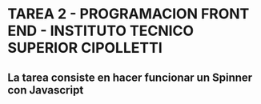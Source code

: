 # TAREA 2 - PROGRAMACION FRONT END - INSTITUTO TECNICO SUPERIOR CIPOLLETTI
## La tarea consiste en hacer funcionar un Spinner con Javascript
